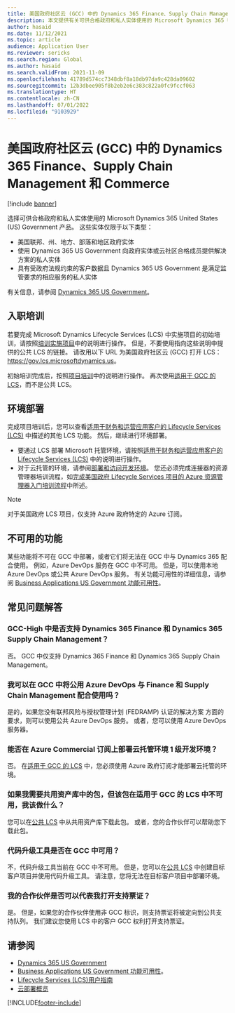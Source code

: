 ```yaml
---
title: 美国政府社区云 (GCC) 中的 Dynamics 365 Finance、Supply Chain Management 和 Commerce
description: 本文提供有关可供合格政府和私人实体使用的 Microsoft Dynamics 365 US Government 产品的信息。
author: hasaid
ms.date: 11/12/2021
ms.topic: article
audience: Application User
ms.reviewer: sericks
ms.search.region: Global
ms.author: hasaid
ms.search.validFrom: 2021-11-09
ms.openlocfilehash: 41789d574cc7348dbf8a18db97da9c428da09602
ms.sourcegitcommit: 12b3dbee905f8b2eb2e6c383c822a0fc9fccf063
ms.translationtype: HT
ms.contentlocale: zh-CN
ms.lasthandoff: 07/01/2022
ms.locfileid: "9103929"
---
```

# <a name="dynamics-365-finance-supply-chain-management-and-commerce-in-us-government-community-cloud-gcc"></a>美国政府社区云 (GCC) 中的 Dynamics 365 Finance、Supply Chain Management 和 Commerce

[!include [banner](../includes/banner.md)]



选择可供合格政府和私人实体使用的 Microsoft Dynamics 365 United States (US) Government 产品。 这些实体仅限于以下类型：

- 美国联邦、州、地方、部落和地区政府实体
- 使用 Dynamics 365 US Government 向政府实体或云社区合格成员提供解决方案的私人实体
- 具有受政府法规约束的客户数据且 Dynamics 365 US Government 是满足监管要求的相应服务的私人实体

有关信息，请参阅 [Dynamics 365 US Government](/power-platform/admin/microsoft-dynamics-365-government)。

## <a name="onboarding"></a>入职培训

若要完成 Microsoft Dynamics Lifecycle Services (LCS) 中实施项目的初始培训，请按照[培训实施项目](../../../fin-ops-core/fin-ops/imp-lifecycle/onboard.md)中的说明进行操作。 但是，不要使用指向这些说明中提供的公共 LCS 的链接。 请改用以下 URL 为美国政府社区云 (GCC) 打开 LCS：<https://gov.lcs.microsoftdynamics.us>。

初始培训完成后，按照[项目培训](../lifecycle-services/project-onboarding.md)中的说明进行操作。 再次使用[适用于 GCC 的 LCS](https://gov.lcs.microsoftdynamics.us)，而不是公共 LCS。

## <a name="environment-deployment"></a>环境部署

完成项目培训后，您可以查看[适用于财务和运营应用客户的 Lifecycle Services (LCS)](../../../fin-ops-core/dev-itpro/lifecycle-services/lcs-works-lcs.md) 中描述的其他 LCS 功能。 然后，继续进行环境部署。

- 要通过 LCS 部署 Microsoft 托管环境，请按照[适用于财务和运营应用客户的 Lifecycle Services (LCS)](../../../fin-ops-core/dev-itpro/lifecycle-services/lcs-works-lcs.md#new-deployment-experience) 中的说明进行操作。
- 对于云托管的环境，请参阅[部署和访问开发环境](../../../fin-ops-core/dev-itpro/dev-tools/access-instances.md)。 您还必须完成连接器的资源管理器培训流程，如[完成美国政府 Lifecycle Services 项目的 Azure 资源管理器入门培训流程](arm-onbarding-us-goverment.md)中所述。

> [!NOTE]
> 对于美国政府 LCS 项目，仅支持 Azure 政府特定的 Azure 订阅。

## <a name="features-that-arent-available"></a>不可用的功能

某些功能将不可在 GCC 中部署，或者它们将无法在 GCC 中与 Dynamics 365 配合使用。 例如，Azure DevOps 服务在 GCC 中不可用。 但是，可以使用本地 Azure DevOps 或公共 Azure DevOps 服务。 有关功能可用性的详细信息，请参阅 [Business Applications US Government 功能可用性](https://aka.ms/BAPFunctionalParity)。

## <a name="frequently-asked-questions"></a>常见问题解答

### <a name="are-dynamics-365-finance-and-dynamics-365-supply-chain-management-supported-in-gcc-high"></a>GCC-High 中是否支持 Dynamics 365 Finance 和 Dynamics 365 Supply Chain Management？

否。 GCC 中仅支持 Dynamics 365 Finance 和 Dynamics 365 Supply Chain Management。

### <a name="can-i-use-public-azure-devops-with-finance-and-supply-chain-management-in-gcc"></a>我可以在 GCC 中将公用 Azure DevOps 与 Finance 和 Supply Chain Management 配合使用吗？

是的，如果您没有联邦风险与授权管理计划 (FEDRAMP) 认证的解决方案 方面的要求，则可以使用公共 Azure DevOps 服务。 或者，您可以使用 Azure DevOps 服务器。

### <a name="can-i-deploy-a-cloud-hosted-environment-tier-1-development-environment-on-an-azure-commercial-subscription"></a>能否在 Azure Commercial 订阅上部署云托管环境 1 级开发环境？

否。 在[适用于 GCC 的 LCS](https://gov.lcs.microsoftdynamics.us) 中，您必须使用 Azure 政府订阅才能部署云托管的环境。

### <a name="what-can-i-do-if-i-need-a-package-from-the-shared-asset-library-but-it-isnt-available-in-lcs-for-gcc"></a>如果我需要共用资产库中的包，但该包在适用于 GCC 的 LCS 中不可用，我该做什么？

您可以在[公共 LCS](https://lcs.dynamics.com) 中从共用资产库下载此包。 或者，您的合作伙伴可以帮助您下载此包。

### <a name="is-the-code-upgrade-tool-available-in-gcc"></a>代码升级工具是否在 GCC 中可用？

不，代码升级工具当前在 GCC 中不可用。 但是，您可以在[公共 LCS](https://lcs.dynamics.com) 中创建目标客户项目并使用代码升级工具。 请注意，您将无法在目标客户项目中部署环境。

### <a name="can-my-partner-open-a-support-ticket-on-my-behalf"></a>我的合作伙伴是否可以代表我打开支持票证？

是。 但是，如果您的合作伙伴使用非 GCC 标识，则支持票证将被定向到公共支持队列。 我们建议您使用 LCS 中的客户 GCC 权利打开支持票证。

## <a name="see-also"></a>请参阅

- [Dynamics 365 US Government](/power-platform/admin/microsoft-dynamics-365-government)
- [Business Applications US Government 功能可用性](https://aka.ms/BAPFunctionalParity)。
- [Lifecycle Services (LCS)用户指南](../../../fin-ops-core/dev-itpro/lifecycle-services/lcs-user-guide.md)
- [云部署概览](../../../fin-ops-core/dev-itpro/deployment/cloud-deployment-overview.md)

[!INCLUDE[footer-include](../../../includes/footer-banner.md)]

